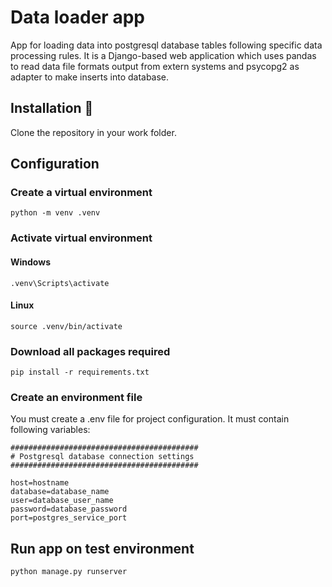 # Data loader app

App for loading data into postgresql database tables following specific data processing rules. It is a Django-based web application which uses pandas to read data file formats output from extern systems and psycopg2 as adapter to make inserts into database.

## Installation 🔧

Clone the repository in your work folder.

## Configuration

### Create a virtual environment
```
python -m venv .venv
```
### Activate virtual environment

#### Windows
```
.venv\Scripts\activate
```
#### Linux
```
source .venv/bin/activate
```
### Download all packages required
```
pip install -r requirements.txt
```
### Create an environment file

You must create a .env file for project configuration. It must contain following variables:

```
##########################################
# Postgresql database connection settings
##########################################

host=hostname
database=database_name
user=database_user_name
password=database_password
port=postgres_service_port

```

## Run app on test environment
```
python manage.py runserver
```